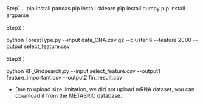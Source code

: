 Step1：
pip install pandas
pip install sklearn
pip install numpy
pip install argparse

Step2：

python ForestType.py --input data_CNA.csv.gz --cluster 6 --feature 2000 --output select_feature.csv

Step3：

python RF_Gridsearch.py --input select_feature.csv --output1 feature_important.csv --output2 fin_result.csv

* Due to upload size limitation, we did not upload mRNA dataset, you can download it from the METABRIC database.